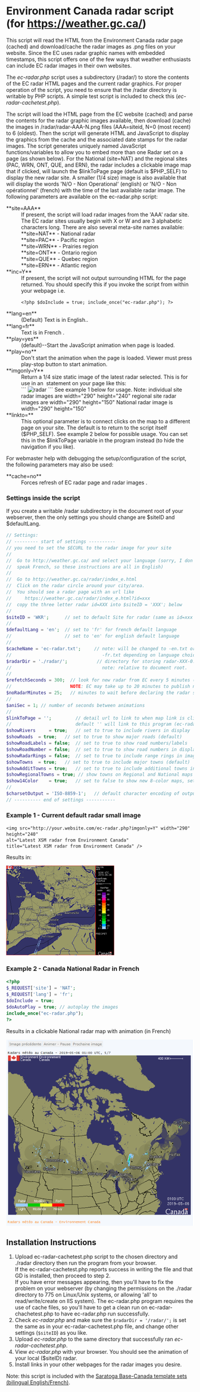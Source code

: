 # Environment Canada radar script (for https://weather.gc.ca/)

This script will read the HTML from the Environment Canada radar page (cached) and download/cache the radar images as .png files on your website. Since the EC uses radar graphic names with embedded timestamps, this script offers one of the few ways that weather enthusiasts can include EC radar images in their own websites.

The _ec-radar.php_ script uses a subdirectory (/radar/) to store the contents of the EC radar HTML pages and the current radar graphics. For proper operation of the script, you need to ensure that the /radar directory is writable by PHP scripts. A simple test script is included to check this (_ec-radar-cachetest.php_).

The script will load the HTML page from the EC website (cached) and parse the contents for the radar graphic images available, then download (cache) the images in /radar/radar-AAA-N.png files (AAA=siteid, N=0 (most recent) to 6 (oldest). Then the script will generate HTML and JavaScript to display the graphics from the cache and the associated date stamps for the radar images. The script generates uniquely named JavaScript functions/variables to allow you to embed more than one Radar set on a page (as shown below). For the National (site=NAT) and the regional sites (PAC, WRN, ONT, QUE, and ERN), the radar includes a clickable image map that if clicked, will launch the $linkToPage page (default is $PHP_SELF) to display the new radar site. A smaller (1/4 size) image is also available that will display the words 'N/O - Non Operational' (english) or 'N/O - Non opérationnel' (french) with the time of the last available radar image. The following parameters are available on the ec-radar.php script:

<dl>

<dt>**site=AAA**</dt>

<dd>If present, the script will load radar images from the 'AAA' radar site. The EC radar sites usually begin with X or W and are 3 alphabetic characters long. There are also several meta-site names available:<br>
**site=NAT** - National radar<br>
**site=PAC** - Pacific region <br>
**site=WRN** - Prairies region<br>
**site=ONT** - Ontario region<br>
**site=QUE** - Quebec region<br>
 **site=ERN** - Atlantic region<br>  
</dd>

<dt>**inc=Y**</dt>

<dd>If present, the script will not output surrounding HTML for the page returned. You should specify this if you invoke the script from within your webpage i.e.<br>

```
<?php $doInclude = true; include_once("ec-radar.php"); ?>
```
</dd>

<dt>**lang=en**</dt>

<dd>(Default) Text is in English..</dd>

<dt>**lang=fr**</dt>

<dd>Text is in French .</dd>

<dt>**play=yes**</dt>

<dd>(default)--Start the JavaScript animation when page is loaded.</dd>

<dt>**play=no**</dt>

<dd>Don't start the animation when the page is loaded. Viewer must press play-stop button to start animation.</dd>

<dt>**imgonly=Y**</dt>

<dd>Return a 1/4 size static image of the latest radar selected.  
This is for use in an <img> statement on your page like this:<br>
```  
<img src="https://your.website.com/ec-radar.php?imgonly=Y"  
width="290" height="240" alt="radar" title="radar" />
```
See example 1 below for usage.  
Note: individual site radar images are width="290" height="240"  
regional site radar images are width="290" height="150"  
National radar image is width="290" height="150"  
</dd>

<dt>**linkto=**</dt>

<dd>This optional parameter is to connect clicks on the map to a different page on your site. The default is to return to the script itself ($PHP_SELF). See example 2 below for possible usage.  
You can set this in the $linkToPage variable in the program instead (to hide the navigation if you like).</dd>

</dl>

For webmaster help with debugging the setup/configuration of the script, the following parameters may also be used:

<dl>

<dt>**cache=no**</dt>

<dd>Forces refresh of EC radar page and radar images .</dd>

</dl>

### Settings inside the script

If you create a writable /radar subdirectory in the document root of your webserver, then the only settings you should change are $siteID and $defaultLang.

```php
// Settings:
// --------- start of settings ----------
// you need to set the $ECURL to the radar image for your site
//
//  Go to http://weather.gc.ca/ and select your language (sorry, I don't
//  speak French, so these instructions are all in English)
//
//  Go to http://weather.gc.ca/radar/index_e.html
//  Click on the radar circle around your city/area.
//  You should see a radar page with an url like
//     https://weather.gc.ca/radar/index_e.html?id=xxx
//  copy the three letter radar id=XXX into $siteID = 'XXX'; below
//
$siteID = 'WKR';      // set to default Site for radar (same as id=xxx on EC website)
//
$defaultLang = 'en';  // set to 'fr' for french default language
//                    // set to 'en' for english default language
//
$cacheName = 'ec-radar.txt';     // note: will be changed to -en.txt or
//                                  -fr.txt depending on language choice and stored in $radarDir
$radarDir = './radar/';           // directory for storing radar-XXX-0.png to radar-XXX-6.png images
//                                  note: relative to document root.
//
$refetchSeconds = 300;  // look for new radar from EC every 5 minutes (300 seconds)
//                      NOTE: EC may take up to 20 minutes to publish new images    
$noRadarMinutes = 25;   // minutes to wait before declaring the radar site as 'N/O -not operational'
//
$aniSec = 1; // number of seconds between animations
//
$linkToPage = '';         // detail url to link to when map link is clicked
//                        default '' will link to this program (ec-radar.php)
$showRivers     = true;   // set to true to include rivers in display
$showRoads	= true;	  // set to true to show major roads (default)
$showRoadLabels = false;  // set to true to show road numbers/labels
$showRoadNumber = false;  // set to true to show road numbers in display
$showRadarRings = false;  // set to true to include range rings in images
$showTowns	= true;   // set to true to include major towns (default)
$showAdditTowns = true;   // set to true to include additional towns in display
$showRegionalTowns = true; // show towns on Regional and National maps
$show14Color    = true;   // set to false to show new 8-color maps, set to true for original 14-color maps
//
$charsetOutput = 'ISO-8859-1';   // default character encoding of output
// ---------- end of settings -----------
```

### Example 1 - Current default radar small image

```
<img src="http://your.website.com/ec-radar.php?imgonly=Y" width="290" height="240"  
alt="Latest XSM radar from Environment Canada"  
title="Latest XSM radar from Environment Canada" />
```

Results in:

<img src="./radar/sample-ec-radar-sm.png" alt="sample small image">

### Example 2 - Canada National Radar in French

```php
<?php  
$_REQUEST['site'] = 'NAT';  
$_REQUEST['lang'] = 'fr';  
$doInclude = true;
$doAutoPlay = true; // autoplay the images  
include_once("ec-radar.php");  
?>
```

Results in a clickable National radar map with animation (in French)

<img src="./radar/sample-ec-radar.png" alt="sample large national map in French">

## Installation Instructions

1.  Upload ec-radar-cachetest.php script to the chosen directory and ./radar directory then run the program from your browser.  
    If the ec-radar-cachetest.php reports success in writing the file and that GD is installed, then proceed to step 2\.  
    If you have error messages appearing, then you'll have to fix the problem on your webserver (by changing the permissions on the ./radar directory to 775 on Linux/Unix systems, or allowing 'all' to read/write/create on IIS system). The ec-radar.php program requires the use of cache files, so you'll have to get a clean run on ec-radar-chachetest.php to have ec-radar.php run successfully.
2.  Check _ec-radar.php_ and make sure the ```$radarDir = '/radar/';``` is set the same as in your ec-radar-cachetest.php file, and change other settings (```$siteID```) as you like.
3.  Upload _ec-radar.php_ to the same directory that successfully ran _ec-radar-cachetest.php_.
4.  View _ec-radar.php_ with your browser. You should see the animation of your local ($siteID) radar.
5.  Install links in your other webpages for the radar images you desire.

Note: this script is included with the [Saratoga Base-Canada template sets (bilingual English/French)](https://saratoga-weather.org/wxtemplates/index.php).
